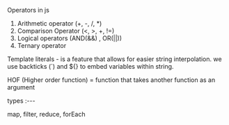 Operators in js

1. Arithmetic operator (+, -, /, *)
2. Comparison Operator (<, >, +, !=)
3. Logical operators (AND(&&) , OR(||))
4. Ternary operator


Template literals - is a feature that allows for easier string interpolation. we use backticks (`) and ${} to embed variables within string.



HOF (Higher order function) =  function that takes another function as an argument

types :---

map, filter, reduce, forEach